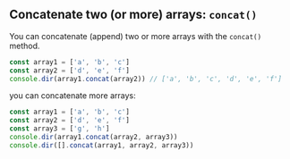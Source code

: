 ## Concatenate two (or more) arrays: `concat()`

You can concatenate (append) two or more arrays with the `concat()` method.

```javascript
const array1 = ['a', 'b', 'c']
const array2 = ['d', 'e', 'f']
console.dir(array1.concat(array2)) // ['a', 'b', 'c', 'd', 'e', 'f']
```

you can concatenate more arrays:

```javascript
const array1 = ['a', 'b', 'c']
const array2 = ['d', 'e', 'f']
const array3 = ['g', 'h']
console.dir(array1.concat(array2, array3))
console.dir([].concat(array1, array2, array3))
```